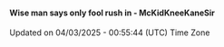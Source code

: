 #### Wise man says only fool rush in - McKidKneeKaneSir
Updated on 04/03/2025 - 00:55:44 (UTC) Time Zone
